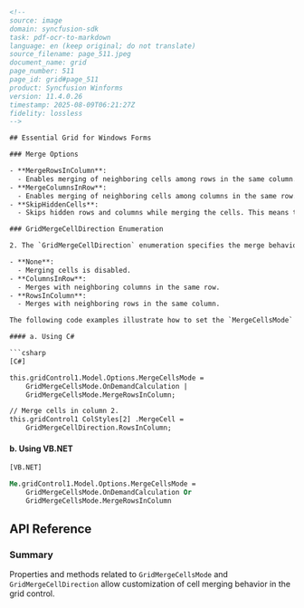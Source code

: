 ```html
<!--
source: image
domain: syncfusion-sdk
task: pdf-ocr-to-markdown
language: en (keep original; do not translate)
source_filename: page_511.jpeg
document_name: grid
page_number: 511
page_id: grid#page_511
product: Syncfusion Winforms
version: 11.4.0.26
timestamp: 2025-08-09T06:21:27Z
fidelity: lossless
-->

## Essential Grid for Windows Forms

### Merge Options

- **MergeRowsInColumn**:
  - Enables merging of neighboring cells among rows in the same column.
- **MergeColumnsInRow**:
  - Enables merging of neighboring cells among columns in the same row.
- **SkipHiddenCells**:
  - Skips hidden rows and columns while merging the cells. This means that the hidden rows or columns in the grid are not considered during the merge process.

### GridMergeCellDirection Enumeration

2. The `GridMergeCellDirection` enumeration specifies the merge behavior for an individual cell when merging cells feature has been enabled. Here is the list of options offered:

- **None**:
  - Merging cells is disabled.
- **ColumnsInRow**:
  - Merges with neighboring columns in the same row.
- **RowsInColumn**:
  - Merges with neighboring rows in the same column.

The following code examples illustrate how to set the `MergeCellsMode` and `MergeCell` properties.

#### a. Using C#

```csharp
[C#]

this.gridControl1.Model.Options.MergeCellsMode = 
    GridMergeCellsMode.OnDemandCalculation | 
    GridMergeCellsMode.MergeRowsInColumn;

// Merge cells in column 2.
this.gridControl1 ColStyles[2] .MergeCell = 
    GridMergeCellDirection.RowsInColumn;
```

#### b. Using VB.NET

```vb
[VB.NET]

Me.gridControl1.Model.Options.MergeCellsMode = 
    GridMergeCellsMode.OnDemandCalculation Or 
    GridMergeCellsMode.MergeRowsInColumn
```

## API Reference

### Summary

Properties and methods related to `GridMergeCellsMode` and `GridMergeCellDirection` allow customization of cell merging behavior in the grid control.

<!-- tags: [Syncfusion Winforms, GridMergeCellsMode, GridMergeCellDirection] keywords: [grid, winforms, cell merging, hidden cells, row, column] -->
```